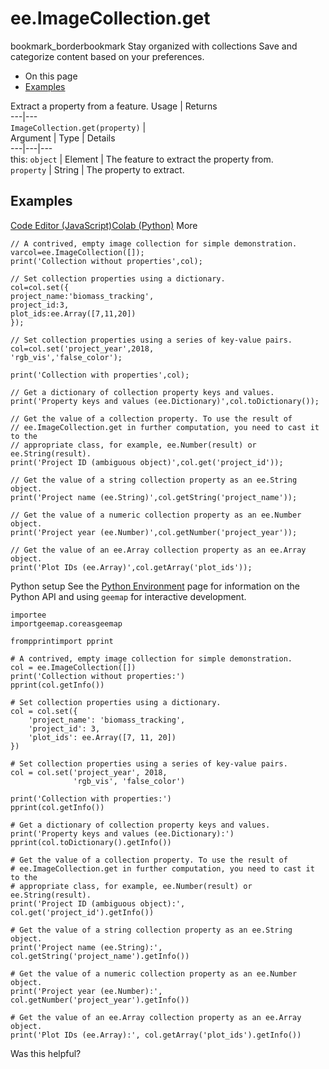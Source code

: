  
#  ee.ImageCollection.get
bookmark_borderbookmark Stay organized with collections  Save and categorize content based on your preferences.
  * On this page
  * [Examples](https://developers.google.com/earth-engine/apidocs/ee-imagecollection-get#examples)


Extract a property from a feature.
Usage | Returns  
---|---  
`ImageCollection.get(property)` |   
Argument | Type | Details  
---|---|---  
this: `object` | Element | The feature to extract the property from.  
`property` | String | The property to extract.  
## Examples
[Code Editor (JavaScript)](https://developers.google.com/earth-engine/apidocs/ee-imagecollection-get#code-editor-javascript-sample)[Colab (Python)](https://developers.google.com/earth-engine/apidocs/ee-imagecollection-get#colab-python-sample) More
```
// A contrived, empty image collection for simple demonstration.
varcol=ee.ImageCollection([]);
print('Collection without properties',col);

// Set collection properties using a dictionary.
col=col.set({
project_name:'biomass_tracking',
project_id:3,
plot_ids:ee.Array([7,11,20])
});

// Set collection properties using a series of key-value pairs.
col=col.set('project_year',2018,
'rgb_vis','false_color');

print('Collection with properties',col);

// Get a dictionary of collection property keys and values.
print('Property keys and values (ee.Dictionary)',col.toDictionary());

// Get the value of a collection property. To use the result of
// ee.ImageCollection.get in further computation, you need to cast it to the
// appropriate class, for example, ee.Number(result) or ee.String(result).
print('Project ID (ambiguous object)',col.get('project_id'));

// Get the value of a string collection property as an ee.String object.
print('Project name (ee.String)',col.getString('project_name'));

// Get the value of a numeric collection property as an ee.Number object.
print('Project year (ee.Number)',col.getNumber('project_year'));

// Get the value of an ee.Array collection property as an ee.Array object.
print('Plot IDs (ee.Array)',col.getArray('plot_ids'));
```
Python setup
See the [ Python Environment](https://developers.google.com/earth-engine/guides/python_install) page for information on the Python API and using `geemap` for interactive development.
```
importee
importgeemap.coreasgeemap
```
```
frompprintimport pprint

# A contrived, empty image collection for simple demonstration.
col = ee.ImageCollection([])
print('Collection without properties:')
pprint(col.getInfo())

# Set collection properties using a dictionary.
col = col.set({
    'project_name': 'biomass_tracking',
    'project_id': 3,
    'plot_ids': ee.Array([7, 11, 20])
})

# Set collection properties using a series of key-value pairs.
col = col.set('project_year', 2018,
              'rgb_vis', 'false_color')

print('Collection with properties:')
pprint(col.getInfo())

# Get a dictionary of collection property keys and values.
print('Property keys and values (ee.Dictionary):')
pprint(col.toDictionary().getInfo())

# Get the value of a collection property. To use the result of
# ee.ImageCollection.get in further computation, you need to cast it to the
# appropriate class, for example, ee.Number(result) or ee.String(result).
print('Project ID (ambiguous object):', col.get('project_id').getInfo())

# Get the value of a string collection property as an ee.String object.
print('Project name (ee.String):', col.getString('project_name').getInfo())

# Get the value of a numeric collection property as an ee.Number object.
print('Project year (ee.Number):', col.getNumber('project_year').getInfo())

# Get the value of an ee.Array collection property as an ee.Array object.
print('Plot IDs (ee.Array):', col.getArray('plot_ids').getInfo())
```

Was this helpful?
